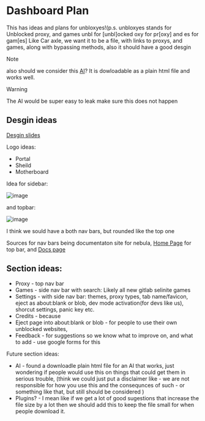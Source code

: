 # Dashboard Plan

This has ideas and plans for unbloxyes!(p.s. unbloxyes stands for Unblocked proxy, and games unbl for [unbl]ocked oxy for pr[oxy] and es for gam[es]
Like Car axle, we want it to be a file, with links to proxys, and games, along with bypassing methods, also it should have a good desgin

> [!NOTE]
> also should we consider this [AI](https://github.com/AI-QL/chat-ui/blob/main/index.html)? It is dowloadable as a plain html file and works well.

>[!WARNING]
>The AI would be super easy to leak make sure this does not happen


## Desgin ideas

[Desgin slides](https://docs.google.com/presentation/d/1UR8RgXdeXl_OmXYgOgVwF9u_LpfXTqXT7iqqBTaZoCc/edit#slide=id.p)

Logo ideas:
- Portal
- Sheild
- Motherboard

Idea for sidebar:

![image](https://github.com/user-attachments/assets/4d4d7987-a68c-4287-881e-fc12b232c01f)

and topbar:

![image](https://github.com/user-attachments/assets/708849f5-8650-4505-8f66-e903a7cd125b)

I think we sould have a both nav bars, but rounded like the top one

Sources for nav bars being documentaton site for nebula, [Home Page](https://docs.nebulaproxy.io/en) for top bar, and [Docs page](https://docs.nebulaproxy.io/en/docs/NebulaWeb/marketplace)

## Section ideas:
- Proxy - top nav bar
- Games - side nav bar with search: Likely all new gitlab selinite games
- Settings - with side nav bar: themes, proxy types, tab name/favicon, eject as about:blank or blob, dev mode activation(for devs like us), shorcut settings, panic key etc.
- Credits - because
- Eject page into about:blank or blob - for people to use their own unblocked websites,
- Feedback - for suggestions so we know what to improve on, and what to add - use google forms for this

Future section ideas:
- AI - found a downloadle plain html file for an AI that works, just wondering if people would use this on things that could get them in serious trouble, (think we could just put a disclaimer like - we are not responsible for how you use this and the consequnces of such - or something like that, but still should be considered )
- Plugins? - I mean like if we get a lot of good sugestions that increase the file size by a lot then we should add this to keep the file small for when people download it.
  







